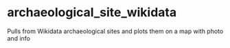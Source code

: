 # archaeological_site_wikidata
Pulls from Wikidata archaeological sites and plots them on a map with photo and info
